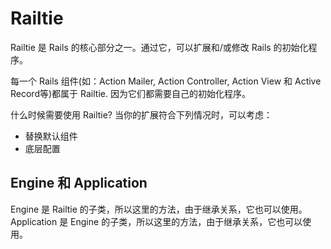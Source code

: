 # Railtie

Railtie 是 Rails 的核心部分之一。通过它，可以扩展和/或修改 Rails 的初始化程序。

每一个 Rails 组件(如：Action Mailer, Action Controller,
Action View 和 Active Record等)都属于 Railtie. 因为它们都需要自己的初始化程序。

什么时候需要使用 Railtie? 当你的扩展符合下列情况时，可以考虑：

* 替换默认组件
* 底层配置

## Engine 和 Application

Engine 是 Railtie 的子类，所以这里的方法，由于继承关系，它也可以使用。  
Application 是 Engine 的子类，所以这里的方法，由于继承关系，它也可以使用。
